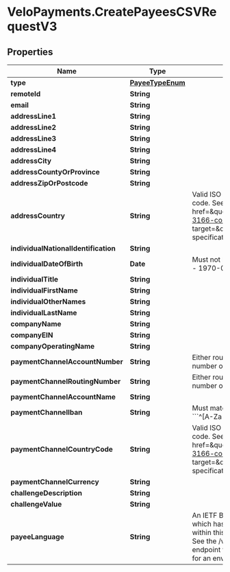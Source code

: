 # VeloPayments.CreatePayeesCSVRequestV3

## Properties

Name | Type | Description | Notes
------------ | ------------- | ------------- | -------------
**type** | [**PayeeTypeEnum**](PayeeTypeEnum.md) |  | 
**remoteId** | **String** |  | 
**email** | **String** |  | 
**addressLine1** | **String** |  | 
**addressLine2** | **String** |  | [optional] 
**addressLine3** | **String** |  | [optional] 
**addressLine4** | **String** |  | [optional] 
**addressCity** | **String** |  | 
**addressCountyOrProvince** | **String** |  | [optional] 
**addressZipOrPostcode** | **String** |  | 
**addressCountry** | **String** | Valid ISO 3166 2 character country code. See the &lt;a href&#x3D;\&quot;https://www.iso.org/iso-3166-country-codes.html\&quot; target&#x3D;\&quot;_blank\&quot; a&gt;ISO specification&lt;/a&gt; for details. | 
**individualNationalIdentification** | **String** |  | [optional] 
**individualDateOfBirth** | **Date** | Must not be date in future. Example - 1970-05-20 | [optional] 
**individualTitle** | **String** |  | [optional] 
**individualFirstName** | **String** |  | [optional] 
**individualOtherNames** | **String** |  | [optional] 
**individualLastName** | **String** |  | [optional] 
**companyName** | **String** |  | [optional] 
**companyEIN** | **String** |  | [optional] 
**companyOperatingName** | **String** |  | [optional] 
**paymentChannelAccountNumber** | **String** | Either routing number and account number or only iban must be set | [optional] 
**paymentChannelRoutingNumber** | **String** | Either routing number and account number or only iban must be set | [optional] 
**paymentChannelAccountName** | **String** |  | [optional] 
**paymentChannelIban** | **String** | Must match the regular expression &#x60;&#x60;&#x60;^[A-Za-z0-9]+$&#x60;&#x60;&#x60;. | [optional] 
**paymentChannelCountryCode** | **String** | Valid ISO 3166 2 character country code. See the &lt;a href&#x3D;\&quot;https://www.iso.org/iso-3166-country-codes.html\&quot; target&#x3D;\&quot;_blank\&quot; a&gt;ISO specification&lt;/a&gt; for details. | [optional] 
**paymentChannelCurrency** | **String** |  | [optional] 
**challengeDescription** | **String** |  | [optional] 
**challengeValue** | **String** |  | [optional] 
**payeeLanguage** | **String** | An IETF BCP 47 language code which has been configured for use within this Velo environment.&lt;BR&gt; See the /v1/supportedLanguages endpoint to list the available codes for an environment.  | [optional] 



